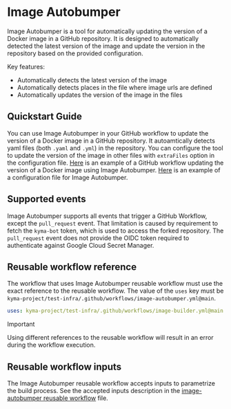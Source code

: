 # Image Autobumper

Image Autobumper is a tool for automatically updating the version of a Docker image in a GitHub repository. It is designed to automatically detected the latest version of the image and update the version in the repository based on the provided configuration.

Key features:
* Automatically detects the latest version of the image
* Automatically detects places in the file where image urls are defined
* Automatically updates the version of the image in the files

## Quickstart Guide

You can use Image Autobumper in your GitHub workflow to update the version of a Docker image in a GitHub repository. It autoamtically detects yaml files (both `.yaml` and `.yml`) in the repository. You can configure the tool to update the version of the image in other files with `extraFiles` option in the configuration file.
[Here](https://github.com/kyma-project/test-infra/blob/main/.github/workflows/autobump-images.yml) is an example of a GitHub workflow updating the version of a Docker image using Image Autobumper.
[Here](https://github.com/kyma-project/test-infra/blob/main/configs/autobump-config/test-infra-autobump-config.yaml) is an example of a configuration file for Image Autobumper.

## Supported events

Image Autobumper supports all events that trigger a GitHub Workflow, except the `pull_request` event. That limitation is caused by requirement to fetch the `kyma-bot` token, which is used to access the forked repository. The `pull_request` event does not provide the OIDC token required to authenticate against Google Cloud Secret Manager.

## Reusable workflow reference

The workflow that uses Image Autobumper reusable workflow must use the exact reference to the reusable workflow. The value of the `uses` key must be `kyma-project/test-infra/.github/workflows/image-autobumper.yml@main`.

```yaml
uses: kyma-project/test-infra/.github/workflows/image-builder.yml@main
```

> [!IMPORTANT]
> Using different references to the reusable workflow will result in an error during the workflow execution.

## Reusable workflow inputs

The Image Autobumper reusable workflow accepts inputs to parametrize the build process. See the accepted inputs description in the [image-autobumper reusable workflow](/.github/workflows/image-autobumper.yml) file.

